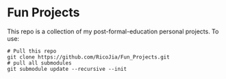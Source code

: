 # Fun Projects
This repo is a collection of my post-formal-education personal projects. To use: 
```
# Pull this repo
git clone https://github.com/RicoJia/Fun_Projects.git
# pull all submodules
git submodule update --recursive --init
```
